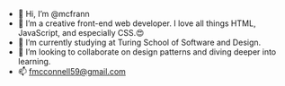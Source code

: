 - 👋 Hi, I’m @mcfrann
- 👀 I’m a creative front-end web developer. I love all things HTML, JavaScript, and especially CSS.😍
- 🌱 I’m currently studying at Turing School of Software and Design.
- 💞️ I’m looking to collaborate on design patterns and diving deeper into learning.
- 📫 fmcconnell59@gmail.com

<!---
mcfrann/mcfrann is a ✨ special ✨ repository because its `README.md` (this file) appears on your GitHub profile.
You can click the Preview link to take a look at your changes.
--->
